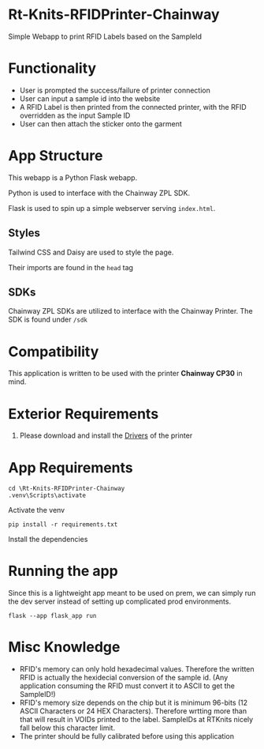 # Rt-Knits-RFIDPrinter-Chainway

Simple Webapp to print RFID Labels based on the SampleId

# Functionality

- User is prompted the success/failure of printer connection
- User can input a sample id into the website
- A RFID Label is then printed from the connected printer, with the RFID overridden as the input Sample ID
- User can then attach the sticker onto the garment

# App Structure

This webapp is a Python Flask webapp.

Python is used to interface with the Chainway ZPL SDK.

Flask is used to spin up a simple webserver serving `index.html`.

## Styles

Tailwind CSS and Daisy are used to style the page.

Their imports are found in the `head` tag

## SDKs

Chainway ZPL SDKs are utilized to interface with the Chainway Printer. The SDK is found under `/sdk`

# Compatibility

This application is written to be used with the printer **Chainway CP30** in mind.

# Exterior Requirements

1. Please download and install the [Drivers](https://www.chainway.net/Support/Info/30) of the printer

# App Requirements

```
cd \Rt-Knits-RFIDPrinter-Chainway
.venv\Scripts\activate
```

Activate the venv

```
pip install -r requirements.txt
```

Install the dependencies

# Running the app

Since this is a lightweight app meant to be used on prem, we can simply run the dev server instead of setting up complicated prod environments.

`flask --app flask_app run`

# Misc Knowledge

- RFID's memory can only hold hexadecimal values. Therefore the written RFID is actually the hexidecial conversion of the sample id. (Any application consuming the RFID must convert it to ASCII to get the SampleID!)
- RFID's memory size depends on the chip but it is minimum 96-bits (12 ASCII Characters or 24 HEX Characters). Therefore wrtting more than that will result in VOIDs printed to the label. SampleIDs at RTKnits nicely fall below this character limit.
- The printer should be fully calibrated before using this application
